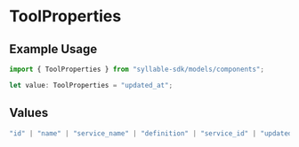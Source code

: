 # ToolProperties

## Example Usage

```typescript
import { ToolProperties } from "syllable-sdk/models/components";

let value: ToolProperties = "updated_at";
```

## Values

```typescript
"id" | "name" | "service_name" | "definition" | "service_id" | "updated_at" | "last_updated_by"
```